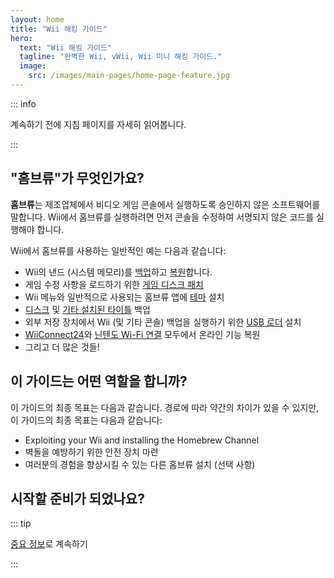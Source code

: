 ```yaml
---
layout: home
title: "Wii 해킹 가이드"
hero:
  text: "Wii 해킹 가이드"
  tagline: "완벽한 Wii, vWii, Wii 미니 해킹 가이드."
  image:
    src: /images/main-pages/home-page-feature.jpg
---
```


::: info

계속하기 전에 지침 페이지를 자세히 읽어봅니다.

:::

## "홈브류"가 무엇인가요?

**홈브류**는 제조업체에서 비디오 게임 콘솔에서 실행하도록 승인하지 않은 소프트웨어를 말합니다. Wii에서 홈브류를 실행하려면 먼저 콘솔을 수정하여 서명되지 않은 코드를 실행해야 합니다.

Wii에서 홈브류를 사용하는 일반적인 예는 다음과 같습니다:

- Wii의 낸드 (시스템 메모리)를 [백업](bootmii)하고 [복원](bootmiirecover)합니다.
- 게임 수정 사항을 로드하기 위한 [게임 디스크 패치](https://wiki.hacks.guide/wiki/Wii:Riivolution)
- Wii 메뉴와 일반적으로 사용되는 홈브류 앱에 [테마](themes) 설치
- [디스크](dump-games) 및 [기타 설치된 타이틀](dump-wads) 백업
- 외부 저장 장치에서 Wii (및 기타 콘솔) 백업을 실행하기 위한 [USB 로더](wii-loaders) 설치
- [WiiConnect24](wiiconnect24)와 [닌텐도 Wi-Fi 연결](nintendowfc) 모두에서 온라인 기능 복원
- 그리고 더 많은 것들!

## 이 가이드는 어떤 역할을 합니까?

이 가이드의 최종 목표는 다음과 같습니다. 경로에 따라 약간의 차이가 있을 수 있지만, 이 가이드의 최종 목표는 다음과 같습니다:

- Exploiting your Wii and installing the Homebrew Channel
- 벽돌을 예방하기 위한 안전 장치 마련
- 여러분의 경험을 향상시킬 수 있는 다른 홈브류 설치 (선택 사항)

## 시작할 준비가 되었나요?

::: tip

[중요 정보](key-information)로 계속하기

:::
